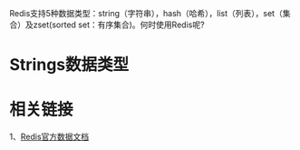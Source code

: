 
Redis支持5种数据类型：string（字符串），hash（哈希），list（列表），set（集合）及zset(sorted set：有序集合)。何时使用Redis呢?

# Strings数据类型


# 相关链接
1、[Redis官方数据文档](https://redis.io/docs/data-types/)